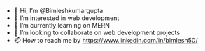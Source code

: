- 👋 Hi, I’m @Bimleshkumargupta
- 👀 I’m interested in web development
- 🌱 I’m currently learning on MERN 
- 💞️ I’m looking to collaborate on web development projects
- 📫 How to reach me by https://www.linkedin.com/in/bimlesh50/

<!---
Bimleshkumargupta/Bimleshkumargupta is a ✨ special ✨ repository because its `README.md` (this file) appears on your GitHub profile.
You can click the Preview link to take a look at your changes.
--->
